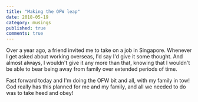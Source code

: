 ```yaml
---
title: "Making the OFW leap"
date: 2018-05-19
category: musings
published: true
comments: true
---
```


Over a year ago, a friend invited me to take on a job in Singapore. Whenever I get asked about working overseas, I'd say I'd give it some thought. And almost always, I wouldn't give it any more than that, knowing that I wouldn't be able to bear being away from family over extended periods of time.

Fast forward today and I'm doing the OFW bit and all, with my family in tow! God really has this planned for me and my family, and all we needed to do was to take heed and obey!